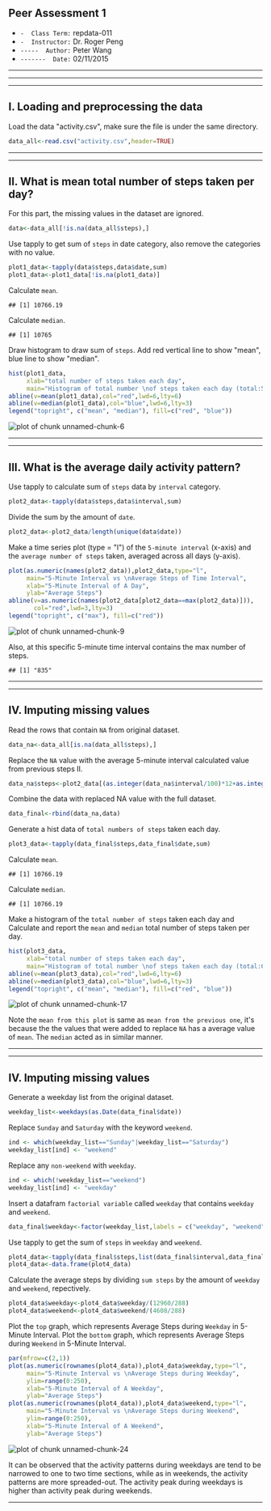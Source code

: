 ## Peer Assessment 1
* `-  Class Term:` repdata-011
* `-  Instructor:` Dr. Roger Peng
* `-----  Author:` Peter Wang
* `-------  Date:` 02/11/2015

- - - - - - - 
- - - - - - - 
- - - - - - - 

## I. Loading and preprocessing the data

Load the data "activity.csv", make sure the file is under the same directory.

```r
data_all<-read.csv("activity.csv",header=TRUE)
```

- - - - - - - 
- - - - - - - 

## II. What is mean total number of steps taken per day?

For this part, the missing values in the dataset are ignored.

```r
data<-data_all[!is.na(data_all$steps),]
```


Use tapply to get sum of `steps` in date category, also remove the categories with no value.

```r
plot1_data<-tapply(data$steps,data$date,sum)
plot1_data<-plot1_data[!is.na(plot1_data)]
```

Calculate `mean`.

```
## [1] 10766.19
```

Calculate `median`.

```
## [1] 10765
```

Draw histogram to draw sum of `steps`. Add red vertical line to show "mean", blue line to show "median".

```r
hist(plot1_data,
     xlab="total number of steps taken each day",
     main="Histogram of total number \nof steps taken each day (total:53d)")
abline(v=mean(plot1_data),col="red",lwd=6,lty=6)
abline(v=median(plot1_data),col="blue",lwd=6,lty=3)
legend("topright", c("mean", "median"), fill=c("red", "blue"))
```

![plot of chunk unnamed-chunk-6](figure/unnamed-chunk-6-1.png) 

- - - - - - - 
- - - - - - - 

## III. What is the average daily activity pattern?

Use tapply to calculate sum of `steps` data by `interval` category.

```r
plot2_data<-tapply(data$steps,data$interval,sum)
```

Divide the sum by the amount of `date`.

```r
plot2_data<-plot2_data/length(unique(data$date))
```

Make a time series plot (type = "l") of the `5-minute interval` (x-axis) and the `average number of steps` taken, averaged across all days (y-axis).

```r
plot(as.numeric(names(plot2_data)),plot2_data,type="l",
     main="5-Minute Interval vs \nAverage Steps of Time Interval",
     xlab="5-Minute Interval of A Day",
     ylab="Average Steps")
abline(v=as.numeric(names(plot2_data[plot2_data==max(plot2_data)])),
       col="red",lwd=3,lty=3)
legend("topright", c("max"), fill=c("red"))
```

![plot of chunk unnamed-chunk-9](figure/unnamed-chunk-9-1.png) 

Also, at this specific 5-minute time interval contains the max number of steps.

```
## [1] "835"
```

- - - - - - - 
- - - - - - - 

## IV. Imputing missing values

Read the rows that contain `NA` from original dataset.

```r
data_na<-data_all[is.na(data_all$steps),]
```

Replace the `NA` value with the average 5-minute interval calculated value from previous steps II.

```r
data_na$steps<-plot2_data[(as.integer(data_na$interval/100)*12+as.integer((data_na$interval%%100)/5)+1)]
```

Combine the data with replaced NA value with the full dataset.

```r
data_final<-rbind(data_na,data)
```

Generate a hist data of `total numbers of steps` taken each day.

```r
plot3_data<-tapply(data_final$steps,data_final$date,sum)
```

Calculate `mean`.

```
## [1] 10766.19
```

Calculate `median`.

```
## [1] 10766.19
```

Make a histogram of the `total number of steps` taken each day and Calculate and report the `mean` and `median` total number of steps taken per day. 

```r
hist(plot3_data,
     xlab="total number of steps taken each day",
     main="Histogram of total number \nof steps taken each day (total:61d)")
abline(v=mean(plot3_data),col="red",lwd=6,lty=6)
abline(v=median(plot3_data),col="blue",lwd=6,lty=3)
legend("topright", c("mean", "median"), fill=c("red", "blue"))
```

![plot of chunk unnamed-chunk-17](figure/unnamed-chunk-17-1.png) 

Note the `mean from this plot` is same as `mean from the previous one`, it's because the the values that were added to replace `NA` has a average value of `mean`. The `median` acted as in similar manner. 


- - - - - - - 
- - - - - - - 

## IV. Imputing missing values

Generate a weekday list from the original dataset.

```r
weekday_list<-weekdays(as.Date(data_final$date))
```

Replace `Sunday` and `Saturday` with the keyword `weekend`.

```r
ind <- which(weekday_list=="Sunday"|weekday_list=="Saturday")
weekday_list[ind] <- "weekend"
```

Replace any `non-weekend` with `weekday`.

```r
ind <- which(!weekday_list=="weekend")
weekday_list[ind] <- "weekday"
```

Insert a datafram `factorial variable` called `weekday` that contains `weekday` and `weekend`.

```r
data_final$weekday<-factor(weekday_list,labels = c("weekday", "weekend"))
```

Use tapply to get the sum of `steps` in `weekday` and `weekend`.

```r
plot4_data<-tapply(data_final$steps,list(data_final$interval,data_final$weekday),sum)
plot4_data<-data.frame(plot4_data)
```

Calculate the average steps by dividing `sum steps` by the amount of `weekday` and `weekend`, repectively.

```r
plot4_data$weekday<-plot4_data$weekday/(12960/288)
plot4_data$weekend<-plot4_data$weekend/(4608/288)
```

Plot the `top` graph, which represents Average Steps during `Weekday` in 5-Minute Interval. Plot the `bottom` graph, which represents Average Steps during `Weekend` in 5-Minute Interval.

```r
par(mfrow=c(2,1))
plot(as.numeric(rownames(plot4_data)),plot4_data$weekday,type="l",
     main="5-Minute Interval vs \nAverage Steps during Weekday",
     ylim=range(0:250),
     xlab="5-Minute Interval of A Weekday",
     ylab="Average Steps")
plot(as.numeric(rownames(plot4_data)),plot4_data$weekend,type="l",
     main="5-Minute Interval vs \nAverage Steps during Weekend",
     ylim=range(0:250),
     xlab="5-Minute Interval of A Weekend",
     ylab="Average Steps")
```

![plot of chunk unnamed-chunk-24](figure/unnamed-chunk-24-1.png) 

It can be observed that the activity patterns during weekdays are tend to be narrowed to one to two time sections, while as in weekends, the activity patterns are more spreaded-out. The activity peak during weekdays is higher than activity peak during weekends.



- - - - - - - 
